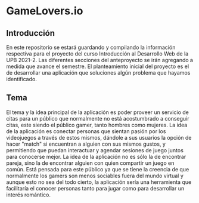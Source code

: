 # GameLovers.io

## Introducción
En este repositorio se estará guardando y compilando la información respectiva para el proyecto del curso Introducción al Desarrollo Web de la UPB 2021-2.
Las diferentes secciones del anteproyecto se irán agregando a medida que avance el semestre. 
El planteamiento inicial del proyecto es el de desarrollar una aplicación que soluciones algún problema que hayamos identificado.





## Tema
El tema y la idea principal de la aplicación es poder proveer un servicio de citas para un público que normalmente no está acostumbrado a conseguir citas, este siendo el público gamer, tanto hombres como mujeres. La idea de la aplicación es conectar personas que sientan pasión por los videojuegos a través de estos mismos, dándole a sus usuarios la opción de hacer "match" si encuentran a alguien con sus mismos gustos, y permitiendo que puedan interactuar y agendar sesiones de juego juntos para conocerse mejor. La idea de la aplicación no es sólo la de encontrar pareja, sino la de encontrar alguien con quien compartir un juego en común. Está pensada para este público ya que se tiene la creencia de que normalmente los gamers son menos sociables fuera del mundo virtual y aunque esto no sea del todo cierto, la aplicación sería una herramienta que facilitaría el conocer personas tanto para jugar como para desarrollar un interés romántico.
